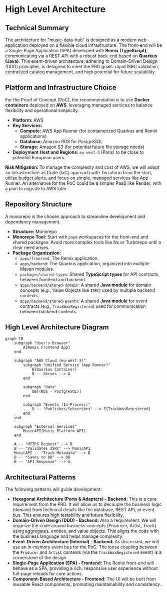 # High Level Architecture

## Technical Summary

The architecture for "music-data-hub" is designed as a modern web application deployed on a flexible cloud infrastructure. The front-end will be a Single-Page Application (SPA) developed with **Remix (TypeScript)**, communicating via a REST API with a robust back-end based on **Quarkus (Java)**. This event-driven architecture, adhering to Domain-Driven Design (DDD) principles, is designed to meet the PRD goals: rapid ISRC validation, centralized catalog management, and high potential for future scalability.

## Platform and Infrastructure Choice

For the Proof of Concept (PoC), the recommendation is to use **Docker containers** deployed on **AWS**, leveraging managed services to balance flexibility and operational simplicity.

*   **Platform:** AWS
*   **Key Services:**
    *   **Compute:** AWS App Runner (for containerized Quarkus and Remix applications)
    *   **Database:** Amazon RDS for PostgreSQL
    *   **Storage:** Amazon S3 (for potential future file storage needs)
*   **Deployment Host and Regions:** `eu-west-3` (Paris) to be close to potential European users.

**Risk Mitigation:** To manage the complexity and cost of AWS, we will adopt an Infrastructure as Code (IaC) approach with Terraform from the start, utilize budget alerts, and focus on simple, managed services like App Runner. An alternative for the PoC could be a simpler PaaS like Render, with a plan to migrate to AWS later.

## Repository Structure

A monorepo is the chosen approach to streamline development and dependency management.

*   **Structure:** Monorepo
*   **Monorepo Tool:** Start with `pnpm` workspaces for the front-end and shared packages. Avoid more complex tools like Nx or Turborepo until a clear need arises.
*   **Package Organization:**
    *   `apps/frontend`: The Remix application.
    *   `apps/backend`: The Quarkus application, organized into multiple Maven modules.
    *   `packages/shared-types`: Shared **TypeScript types** for API contracts between frontend and backend.
    *   `apps/backend/shared-domain`: A shared **Java module** for domain concepts (e.g., Value Objects like `ISRC`) used by multiple backend contexts.
    *   `apps/backend/shared-events`: A shared **Java module** for event contracts (e.g., `TrackWasRegistered`) used for communication between backend contexts.

## High Level Architecture Diagram

```mermaid
graph TD
    subgraph "User's Browser"
        A[Remix Frontend App]
    end

    subgraph "AWS Cloud (eu-west-3)"
        subgraph "Unified Service (App Runner)"
            B[Quarkus Container]
            B -- Serves --> A
        end

        subgraph "Data"
            DB[(RDS - PostgreSQL)]
        end

        subgraph "Events (In-Process)"
            B -- "Publishes/Subscribes" --> E{TrackWasRegistered}
        end
    end

    subgraph "External Services"
        MusicAPI(Music Platform API)
    end

    A -- "HTTPS Request" --> B
    B -- "Validates ISRC" --> MusicAPI
    MusicAPI -- "Track Metadata" --> B
    B -- "Saves to DB" --> DB
    B -- "API Response" --> A
```

## Architectural Patterns

The following patterns will guide development:

*   **Hexagonal Architecture (Ports & Adapters) - Backend:** This is a core requirement from the PRD. It will allow us to decouple the business logic (domain) from technical details like the database, REST API, or event bus. This ensures high testability and future flexibility.
*   **Domain-Driven Design (DDD) - Backend:** Also a requirement. We will organize the code around business concepts (Producer, Artist, Track) using aggregates, entities, and value objects. This aligns the code with the business language and helps manage complexity.
*   **Event-Driven Architecture (Internal) - Backend:** As discussed, we will use an in-memory event bus for the PoC. The loose coupling between the `Producer` and `Artist` contexts (via the `TrackWasRegistered` event) is a cornerstone of the design.
*   **Single-Page Application (SPA) - Frontend:** The Remix front-end will behave as a SPA, providing a rich, responsive user experience without full-page reloads for core actions.
*   **Component-Based Architecture - Frontend:** The UI will be built from reusable React components, promoting maintainability and consistency.
